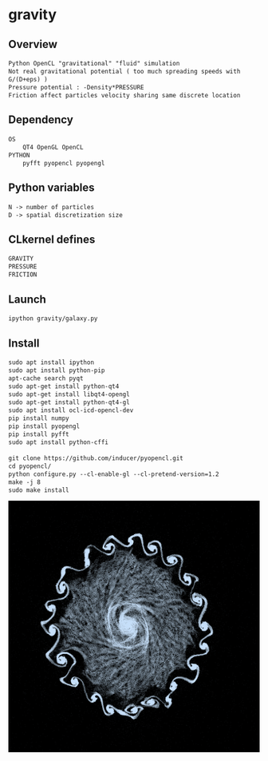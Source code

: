 # gravity

## Overview
	Python OpenCL "gravitational" "fluid" simulation
	Not real gravitational potential ( too much spreading speeds with G/(D+eps) )
	Pressure potential : -Density*PRESSURE
	Friction affect particles velocity sharing same discrete location

## Dependency

	OS
		QT4 OpenGL OpenCL
	PYTHON
		pyfft pyopencl pyopengl
## Python variables

	N -> number of particles
	D -> spatial discretization size

## CLkernel defines

	GRAVITY
	PRESSURE
	FRICTION

## Launch

	ipython gravity/galaxy.py

## Install

	sudo apt install ipython
	sudo apt install python-pip
	apt-cache search pyqt
	sudo apt-get install python-qt4
	sudo apt-get install libqt4-opengl
	sudo apt-get install python-qt4-gl
	sudo apt install ocl-icd-opencl-dev
	pip install numpy
	pip install pyopengl
	pip install pyfft
	sudo apt install python-cffi

	git clone https://github.com/inducer/pyopencl.git
	cd pyopencl/
	python configure.py --cl-enable-gl --cl-pretend-version=1.2
	make -j 8
	sudo make install


![Logo](/capture.png)
